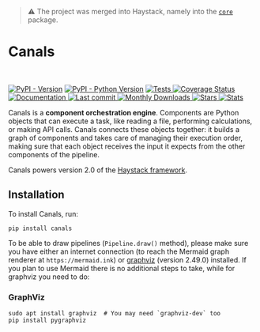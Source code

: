 > ⚠️ The project was merged into Haystack, namely into the [`core`](https://github.com/deepset-ai/haystack/tree/main/haystack/core) package.

# Canals

<p align="center" float="left">
  <img alt="" src="https://raw.githubusercontent.com/deepset-ai/canals/main/images/canals-logo-light.png#gh-dark-mode-only"/>
  <img alt="" src="https://raw.githubusercontent.com/deepset-ai/canals/main/images/canals-logo-dark.png#gh-light-mode-only"/>
</p>

[![PyPI - Version](https://img.shields.io/pypi/v/canals.svg)](https://pypi.org/project/canals)
[![PyPI - Python Version](https://img.shields.io/pypi/pyversions/canals.svg)](https://pypi.org/project/canals)
<a href="https://github.com/deepset-ai/canals/actions/workflows/tests.yml">
    <img alt="Tests" src="https://github.com/deepset-ai/canals/workflows/Tests/badge.svg?branch=main">
</a>
[![Coverage Status](https://coveralls.io/repos/github/deepset-ai/canals/badge.svg?branch=main)](https://coveralls.io/github/deepset-ai/canals?branch=main)
<a href="https://deepset-ai.github.io/canals/">
    <img alt="Documentation" src="https://img.shields.io/website?label=documentation&up_message=online&url=https%3A%2F%2Fdeepset-ai.github.io/canals/">
</a>
<a href="https://github.com/deepset-ai/canals/commits/main">
    <img alt="Last commit" src="https://img.shields.io/github/last-commit/deepset-ai/canals">
</a>
<a href="https://pepy.tech/project/canals">
    <img alt="Monthly Downloads" src="https://pepy.tech/badge/canals/month">
</a>
<a href="https://github.com/deepset-ai/canals">
    <img alt="Stars" src="https://shields.io/github/stars/deepset-ai/canals?style=social">
</a>
<a href="https://ossinsight.io/analyze/deepset-ai/canals">
    <img alt="Stats" src="https://img.shields.io/badge/Stats-updated-blue">
</a>

Canals is a **component orchestration engine**. Components are Python objects that can execute a task, like reading a file, performing calculations, or making API calls. Canals connects these objects together: it builds a graph of components and takes care of managing their execution order, making sure that each object receives the input it expects from the other components of the pipeline.

Canals powers version 2.0 of the [Haystack framework](https://github.com/deepset-ai/haystack).

## Installation

To install Canals, run:

```console
pip install canals
```

To be able to draw pipelines (`Pipeline.draw()` method), please make sure you have either an internet connection (to reach the Mermaid graph renderer at `https://mermaid.ink`) or [graphviz](https://graphviz.org/download/) (version 2.49.0) installed. If you
plan to use Mermaid there is no additional steps to take, while for graphviz
you need to do:

### GraphViz
```console
sudo apt install graphviz  # You may need `graphviz-dev` too
pip install pygraphviz
```
